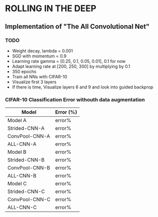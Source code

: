 # ROLLING IN THE DEEP
## Implementation of "The All Convolutional Net"

### TODO
* Weight decay, lambda = 0.001
* SGD with momentum = 0.9
* Learning rate gamma = [0.25, 0.1, 0.05, 0.01], 0.1 for now
* Adapt learning rate at [200, 250, 300] by multiplying by 0.1
* 350 epochs
* Train all NNs with CIFAR-10
* Visualize first 3 layers
* If there is time, Visualize layers 6 and 9 and look into guided
  backprop


### CIFAR-10 Classification Error withouth data augmentation
| Model           | Error (%) |
| ---------------| -----------|
| Model A         |     error% |
| Strided-CNN-A   |     error% |
| ConvPool-CNN-A  |     error% |
| ALL-CNN-A       |     error% |
| Model B         |     error% |
| Strided-CNN-B   |     error% |
| ConvPool-CNN-B  |     error% |
| ALL-CNN-B       |     error% |
| Model C         |     error% |
| Strided-CNN-C   |     error% |
| ConvPool-CNN-C  |     error% |
| ALL-CNN-C       |     error% |

